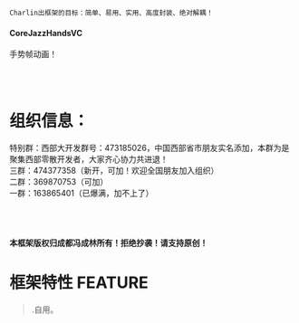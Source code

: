

    Charlin出框架的目标：简单、易用、实用、高度封装、绝对解耦！

#### CoreJazzHandsVC
手势帧动画！<br />

<br /><br />

组织信息：
===============
特别群：西部大开发群号：473185026，中国西部省市朋友实名添加，本群为是聚集西部零散开发者，大家齐心协力共进退！ <br />
三群：474377358（新开，可加！欢迎全国朋友加入组织） <br />
二群：369870753（可加） <br />
一群：163865401（已爆满，加不上了）<br />

<br /><br />

#### 本框架版权归成都冯成林所有！拒绝抄袭！请支持原创！

框架特性 FEATURE
===============
>.自用。<br />

<br /><br /><br />


